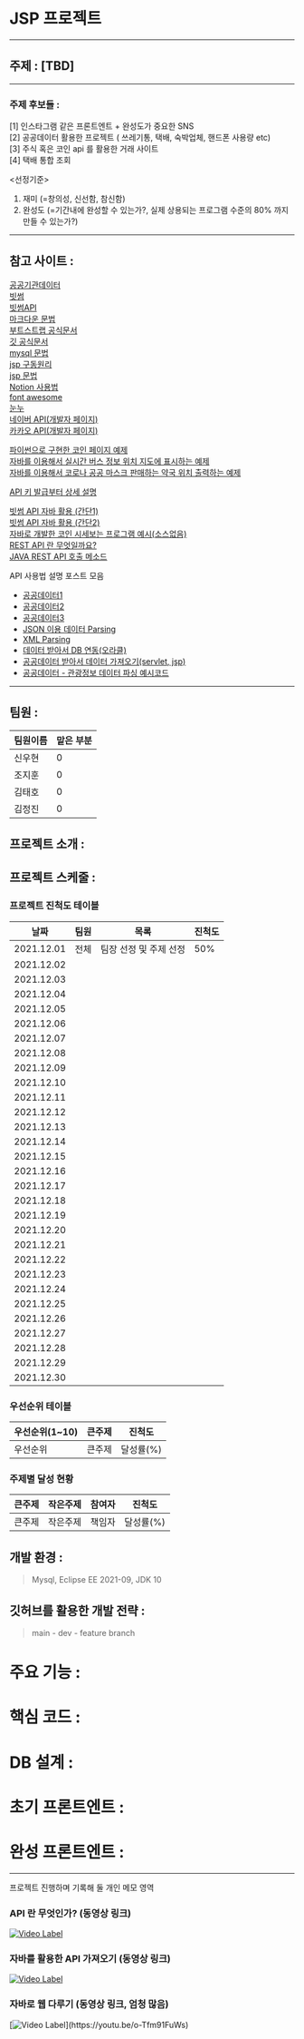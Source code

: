 # JSP 프로젝트
---
## 주제 : [TBD]
---

### 주제 후보들 : 

[1] 인스타그램 같은 프론트엔트 + 완성도가 중요한 SNS  
[2] 공공데이터 활용한 프로젝트 ( 쓰레기통, 택배, 숙박업체, 핸드폰 사용량 etc)  
[3] 주식 혹은 코인 api 를 활용한 거래 사이트   
[4] 택배 통합 조회   

<선정기준>
1. 재미 (=창의성, 신선함, 참신함)  
2. 완성도 (=기간내에 완성할 수 있는가?, 실제 상용되는 프로그램 수준의 80% 까지 만들 수 있는가?)  
---

## 참고 사이트 :
[공공기관데이터](https://www.data.go.kr/index.do)  
[빗썸](https://www.bithumb.com/)   
[빗썸API](https://apidocs.bithumb.com/docs/api_info)   
[마크다운 문법](https://gist.github.com/ihoneymon/652be052a0727ad59601)   
[부트스트랩 공식문서](https://getbootstrap.com/docs/5.1/getting-started/introduction/)   
[깃 공식문서](https://git-scm.com/book/ko/v2)   
[mysql 문법](http://tcpschool.com/mysql/mysql_basic_syntax)   
[jsp 구동원리](https://atoz-develop.tistory.com/entry/JSP-%EA%B5%AC%EB%8F%99-%EC%9B%90%EB%A6%AC?category=796489)   
[jsp 문법](https://atoz-develop.tistory.com/entry/JSP-%EA%B8%B0%EB%B3%B8-%EB%AC%B8%EB%B2%95-%EC%B4%9D-%EC%A0%95%EB%A6%AC-%ED%85%9C%ED%94%8C%EB%A6%BF-%EB%8D%B0%EC%9D%B4%ED%84%B0-JSP-%EC%A0%84%EC%9A%A9-%ED%83%9C%EA%B7%B8-%EB%82%B4%EC%9E%A5-%EA%B0%9D%EC%B2%B4)   
[Notion 사용법](https://www.notion.so/Notion-Tutorial-X-ABONEU-3cee21ebb7a4404cbf31a2e8cc98d5b9)   
[font awesome](https://fontawesome.com/)   
[눈누](https://noonnu.cc/)   
[네이버 API(개발자 페이지)](https://developers.naver.com/main/)   
[카카오 API(개발자 페이지)](https://developers.kakao.com/product)   

[파이썬으로 구현한 코인 페이지 예제](https://velog.io/@wltjs10645/wecode-2%EC%B0%A8-%ED%94%84%EB%A1%9C%EC%A0%9D%ED%8A%B8-%EC%BD%94%EC%9D%B8%EC%9B%90-%EC%95%94%ED%98%B8%ED%99%94%ED%8F%90-%EA%B1%B0%EB%9E%98%EC%86%8C-%ED%81%B4%EB%A1%A0-%EC%BD%94%EB%94%A9)   
[자바를 이용해서 실시간 버스 정보 위치 지도에 표시하는 예제](https://kalza.tistory.com/40)   
[자바를 이용해서 코로나 공공 마스크 판매하는 약국 위치 출력하는 예제](https://itstudy-mary.tistory.com/93)   

[API 키 발급부터 상세 설명](https://jeong-pro.tistory.com/143)   

[빗썸 API 자바 활용 (간단1)](https://steemit.com/kr/@coindori/public-api)   
[빗썸 API 자바 활용 (간단2)](https://hive.blog/kr-dev/@nhj12311/6gy5ct)  
[자바로 개발한 코인 시세보는 프로그램 예시(소스없음)](https://www.ddengle.com/develop/11064416)   
[REST API 란 무엇일까요?](https://www.redhat.com/ko/topics/api/what-is-a-rest-api)   
[JAVA REST API 호출 메소드](https://heum-story.tistory.com/124)   


API 사용법 설명 포스트 모음 
  - [공공데이터1](https://fbtmdwhd33.tistory.com/264)   
  - [공공데이터2](https://medium.com/@kimddub/java-open-api-%EC%82%AC%EC%9A%A9-559fe23fb608)   
  - [공공데이터3](https://jjung-a.tistory.com/14)   
  - [JSON 이용 데이터 Parsing](https://velog.io/@garam0410/Java-OPEN-API-%ED%8C%8C%EC%8B%B1%ED%95%98%EA%B8%B0-JSON)    
  - [XML Parsing](https://sallykim5087.tistory.com/187)   
  - [데이터 받아서 DB 연동(오라클)](https://datamoney.tistory.com/153)  
  - [공공데이터 받아서 데이터 가져오기(servlet, jsp)](https://shlee0882.tistory.com/2)  
  - [공공데이터 - 관광정보 데이터 파싱 예시코드](https://jjjayyy.tistory.com/3)  
  
---
## 팀원 : 

팀원이름 | 맡은 부분 | 
--- | --- |
신우현 | 0 |
조지훈 | 0 |
김태호 | 0 |
김정진 | 0 |

## 프로젝트 소개 :

## 프로젝트 스케줄 :

### 프로젝트 진척도 테이블

날짜 | 팀원 | 목록 | 진척도 |
--- | --- | --- | --- |
2021.12.01 | 전체 | 팀장 선정 및 주제 선정 | 50% |
2021.12.02 |  |  |  |
2021.12.03 |  |  |  |
2021.12.04 |  |  |  |
2021.12.05 |  |  |  |
2021.12.06 |  |  |  |
2021.12.07 |  |  |  |
2021.12.08 |  |  |  |
2021.12.09 |  |  |  |
2021.12.10 |  |  |  |
2021.12.11 |  |  |  |
2021.12.12 |  |  |  |
2021.12.13 |  |  |  |
2021.12.14 |  |  |  |
2021.12.15 |  |  |  |
2021.12.16 |  |  |  |
2021.12.17 |  |  |  |
2021.12.18 |  |  |  |
2021.12.19 |  |  |  |
2021.12.20 |  |  |  |
2021.12.21 |  |  |  |
2021.12.22 |  |  |  |
2021.12.23 |  |  |  |
2021.12.24 |  |  |  |
2021.12.25 |  |  |  |
2021.12.26 |  |  |  |
2021.12.27 |  |  |  |
2021.12.28 |  |  |  |
2021.12.29 |  |  |  |
2021.12.30 |  |  |  |

### 우선순위 테이블

우선순위(1~10) | 큰주제 | 진척도 |
--- | --- | --- |
우선순위 | 큰주제 | 달성률(%) |

### 주제별 달성 현황

큰주제 | 작은주제 | 참여자 | 진척도 |
--- | --- | --- | --- |
큰주제 | 작은주제 | 책임자 | 달성률(%) |


## 개발 환경 : 
> Mysql, Eclipse EE 2021-09, JDK 10

## 깃허브를 활용한 개발 전략 : 

> main - dev - feature branch 



# 주요 기능 : 

# 핵심 코드 : 

# DB 설계 : 

# 초기 프론트엔트 : 

# 완성 프론트엔트 : 




---

프로젝트 진행하며 기록해 둘 개인 메모 영역 
### API 란 무엇인가? (동영상 링크)

[![Video Label](https://user-images.githubusercontent.com/30681841/144195925-996226ca-dce6-4799-83b4-be3572745d1d.png)](https://youtu.be/iyFHfzCRHA8)


### 자바를 활용한 API 가져오기 (동영상 링크)  

[![Video Label](https://user-images.githubusercontent.com/30681841/144356722-fc26e733-da4d-40d6-909a-ab3bc64e5e98.png)](https://youtu.be/mNE_Fo7zNgo)


### 자바로 웹 다루기 (동영상 링크, 엄청 많음)

[![Video Label](https://user-images.githubusercontent.com/30681841/144737663-461ec21f-27d7-446f-818e-9a18b80b66e2.png")](https://youtu.be/o-Tfm91FuWs)
